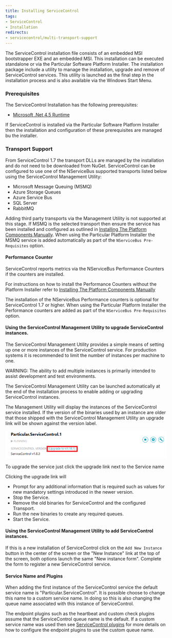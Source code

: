 ```yaml
---
title: Installing ServiceControl
tags:
- ServiceControl
- Installation
redirects:
- servicecontrol/multi-transport-support
---
```


The ServiceControl installation file consists of an embedded MSI bootstrapper EXE and an embedded MSI. This installation can be executed standalone or via the Particular Software Platform Installer. The installation package include a utility to manage the installation, upgrade and remove of ServiceControl services. This utility is launched as the final step in the installation process and is also available via the Windows Start Menu.


### Prerequisites

The ServiceControl Installation has the following prerequisites:

 * [Microsoft .Net 4.5 Runtime](https://www.microsoft.com/en-us/download/details.aspx?id=30653)

If ServiceControl is installed via the Particular Software Platform Installer then the installation and configuration of these prerequisites are managed bu the installer.


### Transport Support

From ServiceControl 1.7 the transport DLLs are managed by the installation and do not need to be downloaded from NuGet. ServiceControl can be configured to use one of the NServiceBus supported transports listed below using the ServiceControl Management Utility:

 * Microsoft Message Queuing (MSMQ)
 * Azure Storage Queues
 * Azure Service Bus
 * SQL Server
 * RabbitMQ

Adding third party transports via the Management Utility is not supported at this stage. If MSMQ is the selected transport then ensure the service has been installed and configured as outlined in [Installing The Platform Components Manually](/platform/installer/offline.md#msmq). When using the Particular Platform Installer the MSMQ service is added automatically as part of the `NServiceBus Pre-Requisites` option.


#### Performance Counter

ServiceControl reports metrics via the NServiceBus Performance Counters if the counters are installed.

For instructions on how to install the Performance Counters without the Platform Installer refer to [Installing The Platform Components Manually](/platform/installer/offline.md)

The installation of the NServiceBus Performance counters is optional for ServiceControl 1.7 or higher. When using the Particular Platform Installer the Performance counters are added as part of the `NServiceBus Pre-Requisites` option.


#### Using the ServiceControl Management Utility to upgrade ServiceControl instances.

The ServiceControl Management Utility provides a simple means of setting up one or more instances of the ServiceControl service. For production systems it is recommended to limit the number of instances per machine to one.

WARNING: The ability to add multiple instances is primarily intended to assist development and test environments.

The ServiceControl Management Utility can be launched automatically at the end of the installation process to enable adding or upgrading ServiceControl instances.

The Management Utility will display the instances of the ServiceControl service installed. If the version of the binaries used by an instance are older that those shipped with the ServiceControl Management Utility an upgrade link will be shown against the version label.

![](managementutil-upgradelink.png 'width=500')

To upgrade the service just click the upgrade link next to the Service name

Clicking the upgrade link will

 * Prompt for any additional information that is required such as values for new mandatory settings introduced in the newer version.
 * Stop the Service.
 * Remove the old binaries for ServiceControl and the configured Transport.
 * Run the new binaries to create any required queues.
 * Start the Service.


#### Using the ServiceControl Management Utility to add ServiceControl instances.

If this is a new installation of ServiceControl click on the `Add New Instance` button in the center of the screen or the "New Instance" link at the top of the screen,  both options launch the same "New instance form". Complete the form to register a new ServiceControl service.


#### Service Name and Plugins

When adding the first instance of the ServiceControl service the default service name is "Particular.ServiceControl". It is possible choose to change this name to a custom service name. In doing so this is also changing the queue name associated with this instance of ServiceControl.

The endpoint plugins such as the heartbeat and custom check plugins assume that the ServiceControl queue name is the default. If a custom service name was used then see [ServiceControl plugins](/servicecontrol/plugins) for more details on how to configure the endpoint plugins to use the custom queue name.
